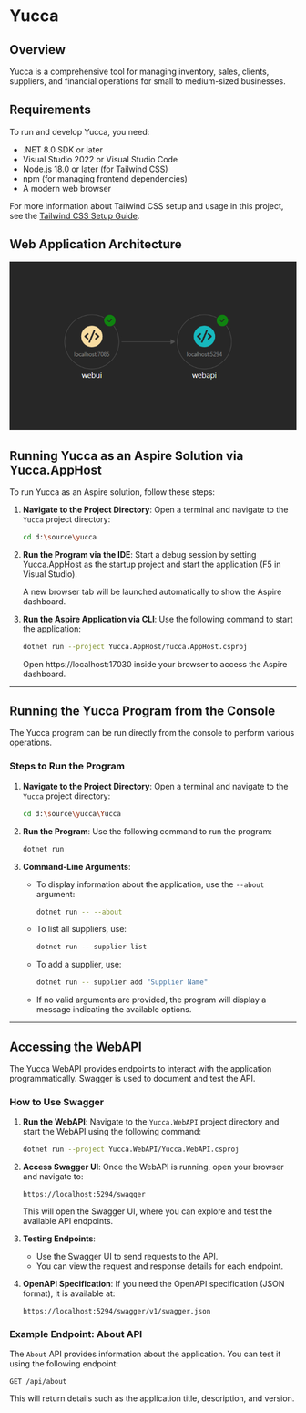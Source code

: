# Yucca

## Overview
Yucca is a comprehensive tool for managing inventory, sales, clients, suppliers, and financial operations for small to medium-sized businesses.

## Requirements

To run and develop Yucca, you need:

- .NET 8.0 SDK or later
- Visual Studio 2022 or Visual Studio Code 
- Node.js 18.0 or later (for Tailwind CSS)
- npm (for managing frontend dependencies)
- A modern web browser

For more information about Tailwind CSS setup and usage in this project, see the [Tailwind CSS Setup Guide](Yucca.Web/TAILWIND-README.md).

## Web Application Architecture

![Solution Architecture](doc/arch.png)

## Running Yucca as an Aspire Solution via Yucca.AppHost

To run Yucca as an Aspire solution, follow these steps:

1. **Navigate to the Project Directory**:
   Open a terminal and navigate to the `Yucca` project directory:
   ```bash
   cd d:\source\yucca
   ```

2. **Run the Program via the IDE**:
   Start a debug session by setting Yucca.AppHost as the startup project and start the application (F5 in Visual Studio).

   A new browser tab will be launched automatically to show the Aspire dashboard.

3. **Run the Aspire Application via CLI**:
   Use the following command to start the application:
   ```bash
   dotnet run --project Yucca.AppHost/Yucca.AppHost.csproj
   ```

   Open https://localhost:17030 inside your browser to access the Aspire dashboard.

---

## Running the Yucca Program from the Console

The Yucca program can be run directly from the console to perform various operations.

### Steps to Run the Program

1. **Navigate to the Project Directory**:
   Open a terminal and navigate to the `Yucca` project directory:
   ```bash
   cd d:\source\yucca\Yucca
   ```

2. **Run the Program**:
   Use the following command to run the program:
   ```bash
   dotnet run
   ```

3. **Command-Line Arguments**:
   - To display information about the application, use the `--about` argument:
     ```bash
     dotnet run -- --about
     ```
   - To list all suppliers, use:
     ```bash
     dotnet run -- supplier list
     ```
   - To add a supplier, use:
     ```bash
     dotnet run -- supplier add "Supplier Name"
     ```
   - If no valid arguments are provided, the program will display a message indicating the available options.

---

## Accessing the WebAPI

The Yucca WebAPI provides endpoints to interact with the application programmatically. Swagger is used to document and test the API.

### How to Use Swagger

1. **Run the WebAPI**:
   Navigate to the `Yucca.WebAPI` project directory and start the WebAPI using the following command:
   ```bash
   dotnet run --project Yucca.WebAPI/Yucca.WebAPI.csproj
   ```

2. **Access Swagger UI**:
   Once the WebAPI is running, open your browser and navigate to:
   ```
   https://localhost:5294/swagger
   ```
   This will open the Swagger UI, where you can explore and test the available API endpoints.

3. **Testing Endpoints**:
   - Use the Swagger UI to send requests to the API.
   - You can view the request and response details for each endpoint.

4. **OpenAPI Specification**:
   If you need the OpenAPI specification (JSON format), it is available at:
   ```
   https://localhost:5294/swagger/v1/swagger.json
   ```

### Example Endpoint: About API
The `About` API provides information about the application. You can test it using the following endpoint:
```
GET /api/about
```

This will return details such as the application title, description, and version.